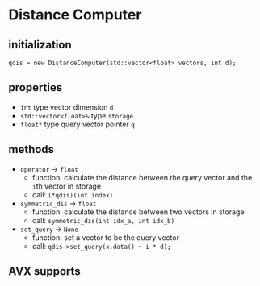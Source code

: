 # Distance Computer

## initialization

`qdis = new DistanceComputer(std::vector<float> vectors, int d);`

## properties

* `int` type vector dimension `d`
* `std::vector<float>&` type `storage`
* `float*` type query vector pointer `q`

## methods

* `operator` -> `float`
    * function: calculate the distance between the query vector and the `i`th vector in storage
    * call: `(*qdis)(int index)`
* `symmetric_dis` -> `float`
    * function: calculate the distance between two vectors in storage
    * call: `symmetric_dis(int idx_a, int idx_b)`
* `set_query` -> `None`
    * function: set a vector to be the query vector
    * call: `qdis->set_query(x.data() + i * d);`

## AVX supports